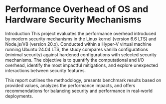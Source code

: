 # Performance Overhead of OS and Hardware Security Mechanisms
Introduction
This project evaluates the performance overhead introduced by modern security mechanisms in the Linux kernel (version 6.6 LTS) and Node.js/V8 (version 20.x). Conducted within a Hyper-V virtual machine running Ubuntu 24.04 LTS, the study compares vanilla configurations (minimal security) against hardened configurations with selected security mechanisms. The objective is to quantify the computational and I/O overhead, identify the most impactful mitigations, and explore unexpected interactions between security features.

This report outlines the methodology, presents benchmark results based on provided values,
analyzes the performance impacts, and offers recommendations for balancing security and
performance in real-world deployments.
